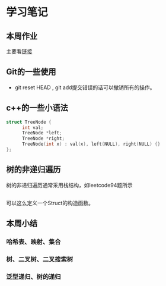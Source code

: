 # 学习笔记
## 本周作业
主要看[链接](https://github.com/algorithm005-class01/algorithm005-class01/issues/308)

##  Git的一些使用
- git reset HEAD , git add提交错误的话可以撤销所有的操作。
## c++的一些小语法
```c
struct TreeNode {
      int val;
      TreeNode *left;
      TreeNode *right;
      TreeNode(int x) : val(x), left(NULL), right(NULL) {}
};
```
## 树的非递归遍历
树的非递归遍历通常采用栈结构，如leetcode94题所示
```c

```
可以这么定义一个Struct的构造函数。
## 本周小结
### 哈希表、映射、集合
### 树、二叉树、二叉搜索树
### 泛型递归、树的递归